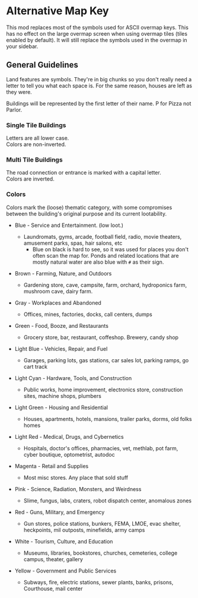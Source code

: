 # Alternative Map Key

This mod replaces most of the symbols used for ASCII overmap keys. This has no effect on the large overmap screen when using overmap tiles (tiles enabled by default). 
It will still replace the symbols used in the overmap in your sidebar.  

## General Guidelines
Land features are symbols. They're in big chunks so you don't really need a letter to tell you what each space is. 
For the same reason, houses are left as they were.  

Buildings will be represented by the first letter of their name. P for Pizza not Parlor. 

### Single Tile Buildings
Letters are all lower case.  
Colors are non-inverted.

### Multi Tile Buildings
The road connection or entrance is marked with a capital letter.  
Colors are inverted. 

### Colors
Colors mark the (loose) thematic category, with some compromises between the building's original purpose and its current lootability. 

- Blue - Service and Entertainment. (low loot.) 
  - Laundromats, gyms, arcade, football field, radio, movie theaters, amusement parks, spas, hair salons, etc
    - Blue on black is hard to see, so it was used for places you don't often scan the map for. Ponds and related locations that are mostly natural water are also blue with `#` as their sign.

- Brown - Farming, Nature, and Outdoors
  - Gardening store, cave, campsite, farm, orchard, hydroponics farm, mushroom cave, dairy farm.

- Gray - Workplaces and Abandoned
  - Offices, mines, factories, docks, call centers, dumps

- Green - Food, Booze, and Restaurants
  - Grocery store, bar, restaurant, coffeshop. Brewery, candy shop

- Light Blue - Vehicles, Repair, and Fuel
  - Garages, parking lots, gas stations, car sales lot, parking ramps, go cart track

- Light Cyan - Hardware, Tools, and Construction
  - Public works, home improvement, electronics store, construction sites, machine shops, plumbers

- Light Green - Housing and Residential
  - Houses, apartments, hotels, mansions, trailer parks, dorms, old folks homes

- Light Red - Medical, Drugs, and Cybernetics
  - Hospitals, doctor's offices, pharmacies, vet, methlab, pot farm, cyber boutique, optometrist, autodoc

- Magenta - Retail and Supplies
  - Most misc stores. Any place that sold stuff

- Pink - Science, Radiation, Monsters, and Weirdness
  - Slime, fungus, labs, craters, robot dispatch center, anomalous zones

- Red - Guns, Military, and Emergency
  - Gun stores, police stations, bunkers, FEMA, LMOE, evac shelter, heckpoints, mil outposts, minefields, army camps

- White - Tourism, Culture, and Education
  - Museums, libraries, bookstores, churches, cemeteries, college campus, theater, gallery

- Yellow - Government and Public Services
  - Subways, fire, electric stations, sewer plants, banks, prisons, Courthouse, mail center

